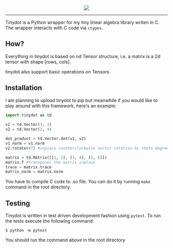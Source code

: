 <p align='center'>
    <img src='https://user-images.githubusercontent.com/22550143/114083373-2c029e80-98af-11eb-855f-ae82c81a5c2e.png'>
</p>

<hr />

Tinydot is a Python wrapper for my tiny linear algebra library writen in C. The wrapper interacts with C code via `ctypes`.

## How?

Everything in tinydot is based on nd Tensor structure, i.e. a matrix is a 2d tensor with shape [rows, cols].

tinydot also support basic operations on Tensors.

## Installation
I am planning to upload tinydot to pip but meanwhile if you would like to play around with this framework, here's an example:

```python
import tinydot as td
 
v1 = td.Vector(1, 3)
v2 = td.Vector(2, 4)

dot_product = td.Vector.dot(v1, v2)
v1_norm = v1.norm
v2.rotate(47) #inplace counterclockwise vector rotation by theta degrees (use -theta for clockwise)

matrix = td.Matrix([[1, 2], [3, 4], [5, 6]])
matrix.T #transposes the matrix inplace
trace = matrix.trace
matrix_norm = matrix.norm
```

You have to compile C code to .so file. You can do it by running `make` command in the root directory.

## Testing
Tinydot is written in test driven development fashion using `pytest`. To run the tests execute the following command:

```shell
$ python -m pytest
```

You should run the command above in the root directory
